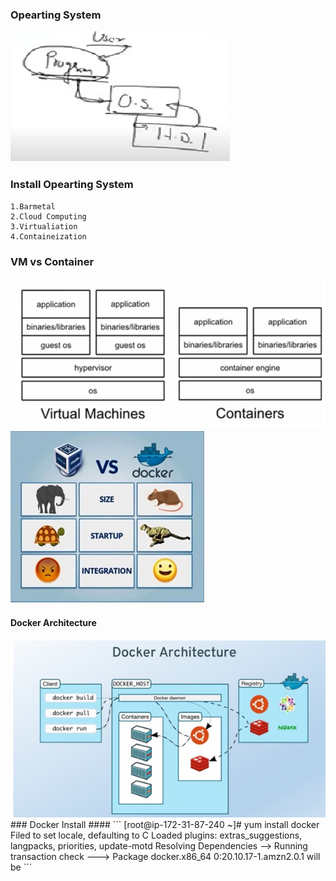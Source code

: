 ### Opearting System ###

<img src="os.png">

### Install Opearting System ####
    1.Barmetal
    2.Cloud Computing
    3.Virtualiation
    4.Containeization

### VM vs Container #####

<img src="Container vs VM.jpg">
<img src="Container vs VM1.jpg">

#### Docker Architecture ####
<img src="Docker Architecture.jpg">
###  Docker Install ####
```
  [root@ip-172-31-87-240 ~]# yum install docker 
Filed to set locale, defaulting to C
Loaded plugins: extras_suggestions, langpacks, priorities, update-motd
Resolving Dependencies
--> Running transaction check
---> Package docker.x86_64 0:20.10.17-1.amzn2.0.1 will be
```
